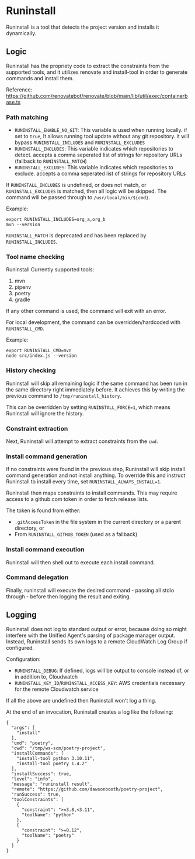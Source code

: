 # Runinstall

Runinstall is a tool that detects the project version and installs it dynamically.

## Logic

Runinstall has the propriety code to extract the constraints from the supported tools, and it utilizes renovate and install-tool in order to generate commands and install them.

Reference: https://github.com/renovatebot/renovate/blob/main/lib/util/exec/containerbase.ts 

### Path matching

- `RUNINSTALL_ENABLE_NO_GIT`: This variable is used when running locally. if set to `true`, It allows running tool update without any git repository. it will bypass `RUNINSTALL_INCLUDES` and `RUNINSTALL_EXCLUDES`
- `RUNINSTALL_INCLUDES`: This variable indicates which repositories to detect. accepts a comma seperated list of strings for repository URLs (fallback to `RUNINSTALL_MATCH`)
- `RUNINSTALL_EXCLUDES`: This variable indicates which repositories to exclude. accepts a comma seperated list of strings for repository URLs

If `RUNINSTALL_INCLUDES` is undefined, or does not match, or `RUNINSTALL_EXCLUDES` is matched, then all logic will be skipped. 
The command will be passed through to `/usr/local/bin/${cmd}`.
 
Example:

```
export RUNINSTALL_INCLUDES=org_a,org_b
mvn --version
```

`RUNINSTALL_MATCH` is deprecated and has been replaced by `RUNINSTALL_INCLUDES`.

### Tool name checking

Runinstall Currently supported tools:
1. mvn
2. pipenv
3. poetry
4. gradle

If any other command is used, the command will exit with an error.

For local development, the command can be overridden/hardcoded with `RUNINSTALL_CMD`.

Example:

```
export RUNINSTALL_CMD=mvn
node src/index.js --version
```

### History checking

Runinstall will skip all remaining logic if the same command has been run in the same directory right immediately before.
It achieves this by writing the previous command to `/tmp/runinstall_history`.

This can be overridden by setting `RUNINSTALL_FORCE=1`, which means Runinstall will ignore the history.

### Constraint extraction

Next, Runinstall will attempt to extract constraints from the `cwd`.

### Install command generation

If no constraints were found in the previous step, Runinstall will skip install command generation and not install anything.
To override this and instruct Runinstall to install every time, set `RUNINSTALL_ALWAYS_INSTALL=1`.

Runinstall then maps constraints to install commands.
This may require access to a github.com token in order to fetch release lists.

The token is found from either:

- `.gitAccessToken` in the file system in the current directory or a parent directory, or
- From `RUNINSTALL_GITHUB_TOKEN` (used as a fallback)

### Install command execution

Runinstall will then shell out to execute each install command.

### Command delegation

Finally, runinstall will execute the desired command - passing all stdio through - before then logging the result and exiting.

## Logging

Runinstall does not log to standard output or error, because doing so might interfere with the Unified Agent's parsing of package manager output.
Instead, Runinstall sends its own logs to a remote CloudWatch Log Group if configured.

Configuration:

- `RUNINSTALL_DEBUG`: If defined, logs will be output to console instead of, or in addition to, Cloudwatch
- `RUNINSTALL_KEY_ID`/`RUNINSTALL_ACCESS_KEY`: AWS credentials necessary for the remote Cloudwatch service

If all the above are undefined then Runinstall won't log a thing.

At the end of an invocation, Runinstall creates a log like the following:

```
{
  "args": [
    "install"
  ],
  "cmd": "poetry",
  "cwd": "/tmp/ws-scm/poetry-project",
  "installCommands": [
    "install-tool python 3.10.11",
    "install-tool poetry 1.4.2"
  ],
  "installSuccess": true,
  "level": "info",
  "message": "runinstall result",
  "remote": "https://github.com/dawsonbooth/poetry-project",
  "runSuccess": true,
  "toolConstraints": [
    {
      "constraint": ">=3.8,<3.11",
      "toolName": "python"
    },
    {
      "constraint": ">=0.12",
      "toolName": "poetry"
    }
  ]
}
```
